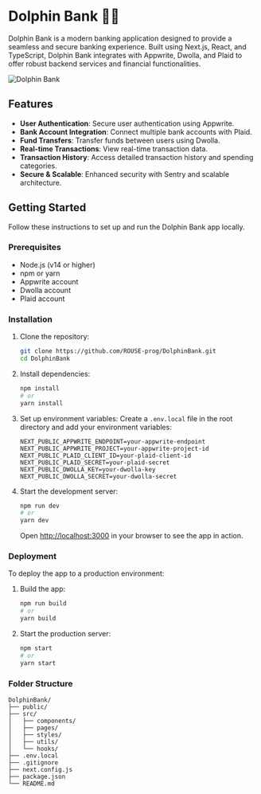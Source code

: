 # Dolphin Bank 🐬🏦

Dolphin Bank is a modern banking application designed to provide a seamless and secure banking experience. Built using Next.js, React, and TypeScript, Dolphin Bank integrates with Appwrite, Dwolla, and Plaid to offer robust backend services and financial functionalities.

![Dolphin Bank](path/to/your/banner/image.png)

## Features

- **User Authentication**: Secure user authentication using Appwrite.
- **Bank Account Integration**: Connect multiple bank accounts with Plaid.
- **Fund Transfers**: Transfer funds between users using Dwolla.
- **Real-time Transactions**: View real-time transaction data.
- **Transaction History**: Access detailed transaction history and spending categories.
- **Secure & Scalable**: Enhanced security with Sentry and scalable architecture.

## Getting Started

Follow these instructions to set up and run the Dolphin Bank app locally.

### Prerequisites

- Node.js (v14 or higher)
- npm or yarn
- Appwrite account
- Dwolla account
- Plaid account

### Installation

1. Clone the repository:
    ```bash
    git clone https://github.com/ROUSE-prog/DolphinBank.git
    cd DolphinBank
    ```

2. Install dependencies:
    ```bash
    npm install
    # or
    yarn install
    ```

3. Set up environment variables:
    Create a `.env.local` file in the root directory and add your environment variables:
    ```env
    NEXT_PUBLIC_APPWRITE_ENDPOINT=your-appwrite-endpoint
    NEXT_PUBLIC_APPWRITE_PROJECT=your-appwrite-project-id
    NEXT_PUBLIC_PLAID_CLIENT_ID=your-plaid-client-id
    NEXT_PUBLIC_PLAID_SECRET=your-plaid-secret
    NEXT_PUBLIC_DWOLLA_KEY=your-dwolla-key
    NEXT_PUBLIC_DWOLLA_SECRET=your-dwolla-secret
    ```

4. Start the development server:
    ```bash
    npm run dev
    # or
    yarn dev
    ```

    Open [http://localhost:3000](http://localhost:3000) in your browser to see the app in action.

### Deployment

To deploy the app to a production environment:

1. Build the app:
    ```bash
    npm run build
    # or
    yarn build
    ```

2. Start the production server:
    ```bash
    npm start
    # or
    yarn start
    ```

### Folder Structure

```plaintext
DolphinBank/
├── public/
├── src/
│   ├── components/
│   ├── pages/
│   ├── styles/
│   ├── utils/
│   └── hooks/
├── .env.local
├── .gitignore
├── next.config.js
├── package.json
└── README.md
